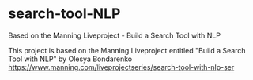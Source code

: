 # search-tool-NLP
Based on the Manning Liveproject - Build a Search Tool with NLP

This project is based on the Manning Liveproject entitled "Build a Search Tool with NLP" by Olesya Bondarenko
https://www.manning.com/liveprojectseries/search-tool-with-nlp-ser
